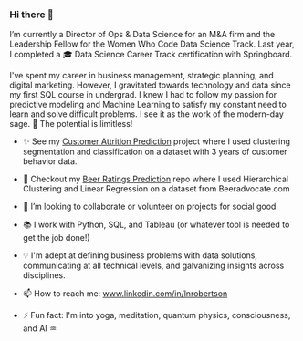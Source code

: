 ### Hi there 👋 

I’m currently a Director of Ops & Data Science for an M&A firm and the Leadership Fellow for the Women Who Code Data Science Track. Last year, I completed a :mortar_board:  Data Science Career Track certification with Springboard.

I've spent my career in business management, strategic planning, and digital marketing. However, I gravitated towards technology and data since my first SQL course in undergrad. I knew I had to follow my passion for predictive modeling and Machine Learning to satisfy my constant need to learn and solve difficult problems. I see it as the work of the modern-day sage. :crystal_ball: The potential is limitless! 

- :sparkles: See my [Customer Attrition Prediction](https://github.com/LNRobertson/Customer_Segmentation.git) project where I used clustering segmentation and classification on a dataset with 3 years of customer behavior data. 
- :beers: Checkout my [Beer Ratings Prediction](https://github.com/LNRobertson/Beer-Rating-Prediction.git) repo where I used Hierarchical Clustering and Linear Regression on a dataset from Beeradvocate.com 

- 👯 I’m looking to collaborate or volunteer on projects for social good. 
- :books: I work with Python, SQL, and Tableau (or whatever tool is needed to get the job done!)
- :bulb: I'm adept at defining business problems with data solutions, communicating at all technical levels, and galvanizing insights across disciplines. 
- 📫 How to reach me: <url>www.linkedin.com/in/lnrobertson <url/>
- ⚡ Fun fact: I'm into yoga, meditation, quantum physics, consciousness, and AI :aquarius: 
